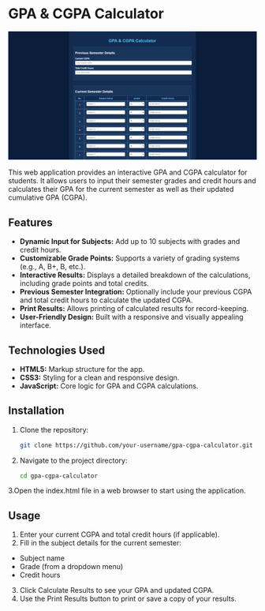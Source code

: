 # GPA & CGPA Calculator

![GPA Calculator](Screenshots/gpa_calculator.png "GPA Calculator")

This web application provides an interactive GPA and CGPA calculator for students. It allows users to input their semester grades and credit hours and calculates their GPA for the current semester as well as their updated cumulative GPA (CGPA).

## Features

- **Dynamic Input for Subjects:** Add up to 10 subjects with grades and credit hours.
- **Customizable Grade Points:** Supports a variety of grading systems (e.g., A, B+, B, etc.).
- **Interactive Results:** Displays a detailed breakdown of the calculations, including grade points and total credits.
- **Previous Semester Integration:** Optionally include your previous CGPA and total credit hours to calculate the updated CGPA.
- **Print Results:** Allows printing of calculated results for record-keeping.
- **User-Friendly Design:** Built with a responsive and visually appealing interface.

## Technologies Used

- **HTML5:** Markup structure for the app.
- **CSS3:** Styling for a clean and responsive design.
- **JavaScript:** Core logic for GPA and CGPA calculations.

## Installation

1. Clone the repository:
   ```bash
   git clone https://github.com/your-username/gpa-cgpa-calculator.git
2. Navigate to the project directory:
   ```bash
   cd gpa-cgpa-calculator
3.Open the index.html file in a web browser to start using the application.

## Usage

1. Enter your current CGPA and total credit hours (if applicable).
2. Fill in the subject details for the current semester:
- Subject name
- Grade (from a dropdown menu)
- Credit hours
3. Click Calculate Results to see your GPA and updated CGPA.
4. Use the Print Results button to print or save a copy of your results.

